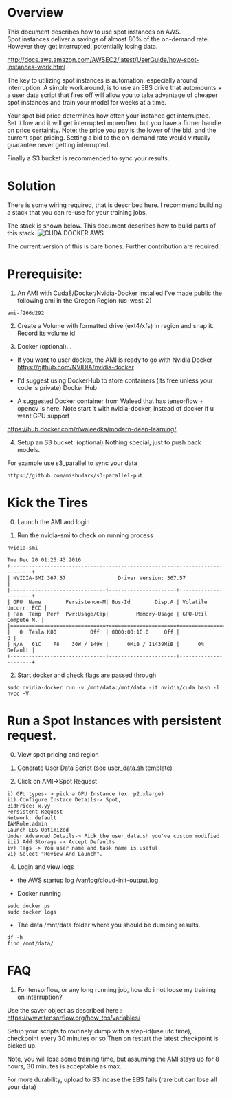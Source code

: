 # Overview

This document describes how to use spot instances on AWS.  
Spot instances deliver a savings of almost 80% of the on-demand rate.
However they get interrupted, potentially losing data. 

<http://docs.aws.amazon.com/AWSEC2/latest/UserGuide/how-spot-instances-work.html>

The key to utilizing spot instances is automation, especially around interruption.
A simple workaround, is to use an EBS drive that automounts + a user data script that fires off will allow you to 
take advantage of cheaper spot instances and train your model for weeks at a time.

Your spot bid price determines how often your instance get interrupted.  
Set it low and it will get interrupted moreoften, but you have a firmer handle on price certainity.
Note: the price you pay is the lower of the bid, and the current spot pricing. 
Setting a bid to the on-demand rate would virtually guarantee never getting interrupted.

Finally a S3 bucket is recommended to sync your results.


# Solution

There is some wiring required, that is described here.  I recommend building a stack that you can re-use
for your training jobs.

The stack is shown below.  This document describes how to build parts of this stack.
![CUDA DOCKER AWS](https://www.lucidchart.com/publicSegments/view/b36d7113-4e9a-471c-8cf0-7facf6e17640/image.png)


The current version of this is bare bones.  Further contribution are required.


# Prerequisite:

1) An AMI with Cuda8/Docker/Nvidia-Docker installed
I've made public the following ami in the Oregon Region (us-west-2)

```
ami-f266d292
```

2) Create a Volume with formatted drive (ext4/xfs) in region and snap it.  Record its volume id


3) Docker (optional)...

* If you want to user docker, the AMI is ready to go with Nvidia Docker
https://github.com/NVIDIA/nvidia-docker

* I'd suggest using DockerHub to store containers (its free unless your code is private)
Docker Hub

* A suggested Docker container from Waleed that has tensorflow + opencv is here. Note
start it with nvidia-docker, instead of docker if u want GPU support

<https://hub.docker.com/r/waleedka/modern-deep-learning/>


4) Setup an S3 bucket. (optional)
Nothing special, just to push back models.

For example use s3_parallel to sync your data
```
https://github.com/mishudark/s3-parallel-put
```


# Kick the Tires

0) Launch the AMI and login

1) Run the nvidia-smi to check on running process

```
nvidia-smi

Tue Dec 20 01:25:43 2016
+-----------------------------------------------------------------------------+
| NVIDIA-SMI 367.57                 Driver Version: 367.57                    |
|-------------------------------+----------------------+----------------------+
| GPU  Name        Persistence-M| Bus-Id        Disp.A | Volatile Uncorr. ECC |
| Fan  Temp  Perf  Pwr:Usage/Cap|         Memory-Usage | GPU-Util  Compute M. |
|===============================+======================+======================|
|   0  Tesla K80           Off  | 0000:00:1E.0     Off |                    0 |
| N/A   61C    P8    30W / 149W |      0MiB / 11439MiB |      0%      Default |
+-------------------------------+----------------------+----------------------+

```


2) Start docker and check flags are passed through

```
sudo nvidia-docker run -v /mnt/data:/mnt/data -it nvidia/cuda bash -l
nvcc -V
```


# Run a Spot Instances with persistent request.

0) View spot pricing and region

1) Generate User Data Script (see user_data.sh template)

2) Click on AMI->Spot Request

```
i) GPU types- > pick a GPU Instance (ex. p2.xlarge)
ii) Configure Instace Details-> Spot, 
BidPrice: x.yy
Persistent Request
Network: default
IAMRole:admin
Launch EBS Optimized
Under Advanced Details-> Pick the user_data.sh you've custom modified
iii) Add Storage -> Accept Defaults
iv) Tags -> You user name and task name is useful
vi) Select "Review And Launch".
```

4) Login and view logs

* the AWS startup log
/var/log/cloud-init-output.log

* Docker running 
```
sudo docker ps
sudo docker logs
```

* The data /mnt/data folder where you should be dumping results.
```
df -h
find /mnt/data/
```


# FAQ

1) For tensorflow, or any long running job, how do i not loose my training on interruption?

Use the saver object as described here :
https://www.tensorflow.org/how_tos/variables/

Setup your scripts to routinely dump with a step-id(use utc time), checkpoint every 30 minutes or so
Then on restart the latest checkpoint is picked up.

Note, you will lose some training time, but assuming the AMI stays up for 8 hours, 30 minutes is acceptable as max.

For more durability, upload to S3 incase the EBS fails (rare but can lose all your data)
